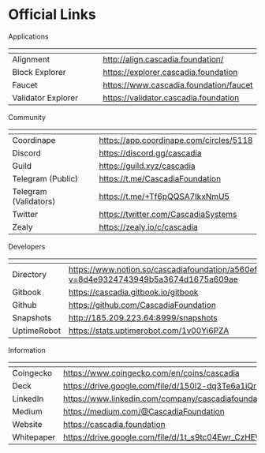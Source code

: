 # Official Links

Applications

<table data-header-hidden><thead><tr><th width="222"></th><th></th></tr></thead><tbody><tr><td>Alignment</td><td><a href="http://align.cascadia.foundation/">http://align.cascadia.foundation/</a></td></tr><tr><td>Block Explorer</td><td><a href="https://explorer.cascadia.foundation/">https://explorer.cascadia.foundation</a></td></tr><tr><td>Faucet</td><td><a href="https://www.cascadia.foundation/faucet">https://www.cascadia.foundation/faucet</a></td></tr><tr><td>Validator Explorer</td><td><a href="https://validator.cascadia.foundation/">https://validator.cascadia.foundation</a></td></tr></tbody></table>



Community

<table data-header-hidden><thead><tr><th width="227"></th><th></th></tr></thead><tbody><tr><td>Coordinape</td><td><a href="https://app.coordinape.com/circles/5118">https://app.coordinape.com/circles/5118</a></td></tr><tr><td>Discord</td><td><a href="https://discord.gg/cascadia">https://discord.gg/cascadia</a></td></tr><tr><td>Guild</td><td><a href="https://guild.xyz/cascadia">https://guild.xyz/cascadia</a></td></tr><tr><td>Telegram (Public)</td><td><a href="https://t.me/CascadiaFoundation">https://t.me/CascadiaFoundation</a></td></tr><tr><td>Telegram (Validators)</td><td><a href="https://t.me/+Tf6pQQSA7IkxNmU5">https://t.me/+Tf6pQQSA7IkxNmU5</a></td></tr><tr><td>Twitter</td><td><a href="https://twitter.com/CascadiaSystems">https://twitter.com/CascadiaSystems</a></td></tr><tr><td>Zealy</td><td><a href="https://zealy.io/c/cascadia">https://zealy.io/c/cascadia</a></td></tr></tbody></table>



Developers

<table data-header-hidden><thead><tr><th width="232"></th><th></th></tr></thead><tbody><tr><td>Directory</td><td><a href="https://www.notion.so/cascadiafoundation/a560ef5f506847b2886148bd06428ca0?v=8d4e9324743949b5a3674d1675a609ae">https://www.notion.so/cascadiafoundation/a560ef5f506847b2886148bd06428ca0?v=8d4e9324743949b5a3674d1675a609ae</a></td></tr><tr><td>Gitbook</td><td><a href="https://cascadia.gitbook.io/gitbook/">https://cascadia.gitbook.io/gitbook</a></td></tr><tr><td>Github</td><td><a href="https://github.com/CascadiaFoundation">https://github.com/CascadiaFoundation</a></td></tr><tr><td>Snapshots</td><td><a href="http://185.209.223.64:8999/snapshots"> http://185.209.223.64:8999/snapshots</a></td></tr><tr><td>UptimeRobot</td><td><a href="https://stats.uptimerobot.com/1v00Yi6PZA">https://stats.uptimerobot.com/1v00Yi6PZA</a></td></tr></tbody></table>



Information

<table data-header-hidden><thead><tr><th width="233"></th><th></th></tr></thead><tbody><tr><td>Coingecko</td><td><a href="https://www.coingecko.com/en/coins/cascadia">https://www.coingecko.com/en/coins/cascadia</a></td></tr><tr><td>Deck</td><td><a href="https://drive.google.com/file/d/150l2-dq3Te6a1iQrEwnre1rpAzozw9by/view?usp=sharing">https://drive.google.com/file/d/150l2-dq3Te6a1iQrEwnre1rpAzozw9by</a></td></tr><tr><td>LinkedIn</td><td><a href="https://www.linkedin.com/company/cascadiafoundation">https://www.linkedin.com/company/cascadiafoundation</a></td></tr><tr><td>Medium</td><td><a href="https://medium.com/@CascadiaFoundation">https://medium.com/@CascadiaFoundation</a></td></tr><tr><td>Website</td><td><a href="https://cascadia.foundation/">https://cascadia.foundation</a></td></tr><tr><td>Whitepaper</td><td><a href="https://drive.google.com/file/d/1t_s9tc04Ewr_CzHEWochzwZzVL7Vh3bz">https://drive.google.com/file/d/1t_s9tc04Ewr_CzHEWochzwZzVL7Vh3bz</a></td></tr></tbody></table>
